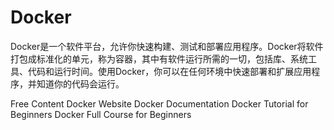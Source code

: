 # Docker

Docker是一个软件平台，允许你快速构建、测试和部署应用程序。Docker将软件打包成标准化的单元，称为容器，其中有软件运行所需的一切，包括库、系统工具、代码和运行时间。使用Docker，你可以在任何环境中快速部署和扩展应用程序，并知道你的代码会运行。

<ResourceGroupTitle>Free Content</ResourceGroupTitle>
<BadgeLink colorScheme='blue' badgeText='Official Website' href='https://www.docker.com/'>Docker Website</BadgeLink>
<BadgeLink colorScheme='blue' badgeText='Documentation' href='https://docs.docker.com/'>Docker Documentation</BadgeLink>
<BadgeLink badgeText='Watch' href='https://www.youtube.com/watch?v=pTFZFxd4hOI'>Docker Tutorial for Beginners</BadgeLink>
<BadgeLink badgeText='Watch' href='https://www.youtube.com/watch?v=3c-iBn73dDE'>Docker Full Course for Beginners</BadgeLink>
